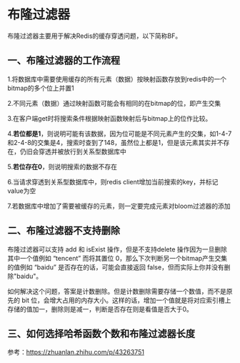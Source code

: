 # 布隆过滤器

布隆过滤器主要用于解决Redis的缓存穿透问题，以下简称BF。

## 一、布隆过滤器的工作流程

1.将数据库中需要使用缓存的所有元素（数据）按映射函数存放到redis中的一个bitmap的多个位上并置1

2.不同元素（数据）通过映射函数可能会有相同的在bitmap的位，即产生交集

3.在客户端get时将搜索条件根据映射函数映射后与bitmap上的位作比较。

4.**若位都是1**，则说明可能有该数据，因为位可能是不同元素产生的交集，如1-4-7和2-4-8的交集是4，搜索时查到了148，虽然位上都是1，但是该元素其实并不存在，仍旧会穿透并被放行到关系型数据库中

5.**若位存在0**，则说明搜索的数据不存在

6.当请求穿透到关系型数据库中，则redis client增加当前搜索的key，并标记value为空

7.若数据库中增加了需要被缓存的元素，则一定要完成元素对bloom过滤器的添加



## 二、布隆过滤器不支持删除

布隆过滤器可以支持 add 和 isExist 操作，但是不支持delete 操作因为一旦删除其中一个值例如 “tencent” 而将其置位 0，那么下次判断另一个bitmap产生交集的值例如 “baidu” 是否存在的话，可能会直接返回 false，但而实际上你并没有删除"baidu"。

如何解决这个问题，答案是计数删除。但是计数删除需要存储一个数值，而不是原先的 bit 位，会增大占用的内存大小。这样的话，增加一个值就是将对应索引槽上存储的值加一，删除则是减一，判断是否存在则是看值是否大于0。



## 三、如何选择哈希函数个数和布隆过滤器长度

参考：https://zhuanlan.zhihu.com/p/43263751